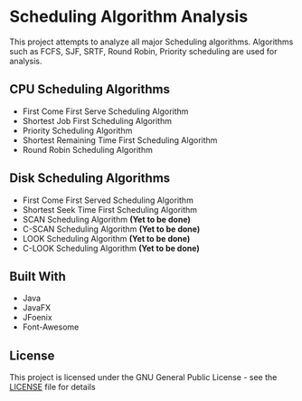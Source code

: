 # Scheduling Algorithm Analysis
This project attempts to analyze all major Scheduling algorithms. Algorithms such as FCFS, SJF, SRTF, Round Robin, Priority scheduling are used for analysis.

## CPU Scheduling Algorithms
* First Come First Serve Scheduling Algorithm
* Shortest Job First Scheduling Algorithm
* Priority Scheduling Algorithm
* Shortest Remaining Time First Scheduling Algorithm
* Round Robin Scheduling Algorithm

## Disk Scheduling Algorithms
* First Come First Served Scheduling Algorithm
* Shortest Seek Time First Scheduling Algorithm
* SCAN Scheduling Algorithm **(Yet to be done)**
* C-SCAN Scheduling Algorithm **(Yet to be done)**
* LOOK Scheduling Algorithm **(Yet to be done)**
* C-LOOK Scheduling Algorithm **(Yet to be done)**

## Built With
* Java
* JavaFX
* JFoenix
* Font-Awesome

## License
This project is licensed under the GNU General Public License - see the [LICENSE](LICENSE) file for details
